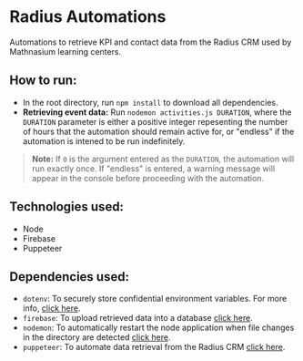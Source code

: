 # Radius Automations
 Automations to retrieve KPI and contact data from the Radius CRM used by Mathnasium learning centers.

## How to run:
* In the root directory, run `npm install` to download all dependencies.
* **Retrieving event data:** Run `nodemon activities.js DURATION`, where the `DURATION` parameter is either a positive integer repesenting the number of hours that the automation should remain active for, or "endless" if the automation is intened to be run indefinitely.
> **Note:** If `0` is the argument entered as the `DURATION`, the automation will run exactly once. If "endless" is entered, a warning message will appear in the console before proceeding with the automation.

## Technologies used:
* Node
* Firebase
* Puppeteer

## Dependencies used:
* `dotenv`: To securely store confidential environment variables. For more info, [click here](https://www.npmjs.com/package/dotenv).
* `firebase`: To upload retrieved data into a database [click here](https://www.npmjs.com/package/firebase).
* `nodemon`: To automatically restart the node application when file changes in the directory are detected [click here](https://www.npmjs.com/package/nodemon).
* `puppeteer`: To automate data retrieval from the Radius CRM [click here](https://www.npmjs.com/package/puppeteer).